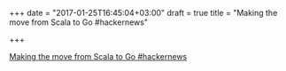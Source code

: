 +++
date = "2017-01-25T16:45:04+03:00"
draft = true
title = "Making the move from Scala to Go  #hackernews"

+++

<p><a href="https://t.co/cKyYd3y1Ft">Making the move from Scala to Go  #hackernews</a></p>
